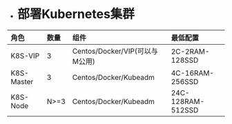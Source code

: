 * # 部署Kubernetes集群

| 角色 | 数量 | 组件 | 最低配置 |
| :- | :- | :--- | :- |
| K8S-VIP | 3 | Centos/Docker/VIP(可以与M公用) | 2C-2RAM-128SSD |
| K8S-Master | 3 | Centos/Docker/Kubeadm | 4C-16RAM-256SSD |
| K8S-Node | N&gt;=3 | Centos/Docker/Kubeadm | 24C-128RAM-512SSD |



